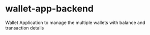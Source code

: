 # wallet-app-backend
Wallet Application to manage the multiple wallets with balance and transaction details
